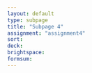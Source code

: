 ```yaml
---
layout: default
type: subpage
title: "Subpage 4"
assignment: "assignment4"
sort:
deck:
brightspace:
formsum:
---
```

